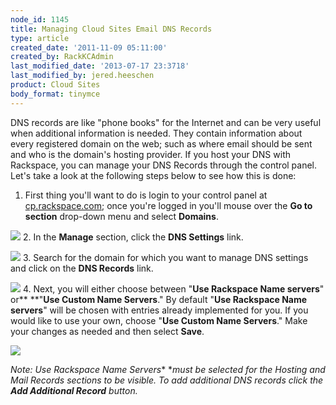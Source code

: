 ```yaml
---
node_id: 1145
title: Managing Cloud Sites Email DNS Records
type: article
created_date: '2011-11-09 05:11:00'
created_by: RackKCAdmin
last_modified_date: '2013-07-17 23:3718'
last_modified_by: jered.heeschen
product: Cloud Sites
body_format: tinymce
---
```


DNS records are like "phone books" for the Internet and can be very
useful when additional information is needed. They contain information
about every registered domain on the web; such as where email should be
sent and who is the domain's hosting provider. If you host your DNS with
Rackspace, you can manage your DNS Records through the control panel.
Let's take a look at the following steps below to see how this is done: 
1. First thing you'll want to do is login to your control panel at
[cp.rackspace.com](http://cp.rackspace.com); once you're logged in
you'll mouse over the **Go to section** drop-down menu and
select **Domains**.

![](http://c800721.r21.cf2.rackcdn.com/UpdatingYourWhoisInformation.png)
2. In the **Manage** section, click the **DNS Settings** link.

![](http://c800721.r21.cf2.rackcdn.com/UpdatingYourWhoisInformation2.png)
3. Search for the domain for which you want to manage DNS settings and
click on the **DNS Records** link.

![](http://c806643.r43.cf2.rackcdn.com/(E&A)ManagingDNSRecords.png)
4. Next, you will either choose between "****Use Rackspace Name
servers****" or** **"**Use Custom Name Servers**." By default "****Use
Rackspace Name servers****" will be chosen with entries already
implemented for you. If you would like to use your own, choose "**Use
Custom Name Servers**." Make your changes as needed and then select
**Save**.

![](http://c806643.r43.cf2.rackcdn.com/(E&A)ManagingDNSRecords4.png) 

*Note: Use Rackspace Name Servers** **must be selected for the Hosting
and Mail Records sections to be visible. To add additional DNS records
click the **Add Additional Record** button.*

